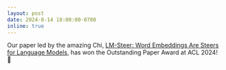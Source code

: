 ```yaml
---
layout: post
date: 2024-8-14 18:00:00-0700
inline: true
---
```


Our paper led by the amazing Chi, [LM-Steer: Word Embeddings Are Steers for Language Models](https://blender.cs.illinois.edu/paper/lmsteer2024.pdf), has won the Outstanding Paper Award at ACL 2024! 📢
